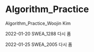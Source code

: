 # Algorithm_Practice
Algorithm_Practice_Woojin Kim


2022-01-20  SWEA_1288 다시 품

2022-01-25  SWEA_2005 다시 품
